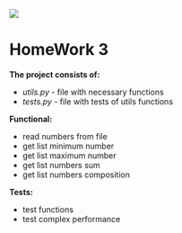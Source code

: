 ![](https://github.com/TzIMi/homework_3/actions/workflows/main.yml/badge.svg)
# HomeWork 3

**The project consists of:**
* _utils.py_ - file with necessary functions
* _tests.py_ - file with tests of utils functions

**Functional:**
* read numbers from file
* get list minimum number
* get list maximum number
* get list numbers sum
* get list numbers composition

**Tests:**
* test functions
* test complex performance